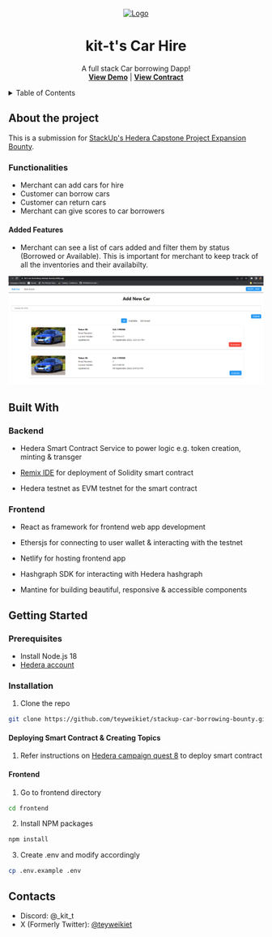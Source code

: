 <br />
<div align="center">
  <a href="https://github.com/teyweikiet/stackup-car-borrowing-bounty">
    <img src="quest-9-frontend/public/favicon.ico" alt="Logo" width="50" height="50">
  </a>

  <h1 align="center" style="border-bottom: 0;">kit-t's Car Hire</h1>

  <p align="center">
    A full stack Car borrowing Dapp!
    <br />
    <a href="kit-t-car-borrowing-stackup-bounty.netlify.app"><strong>View Demo</strong></a>
    |
    <a href="https://hashscan.io/testnet/contract/0.0.1159124"><strong>View Contract</strong></a>
    <br />
  </p>
</div>

<details>
  <summary>Table of Contents</summary>
  <ol>
    <li>
      <a href="#about-the-project">About The Project</a>
      <ul>
        <li><a href="#functionalities">Functionalities</a></li>
      </ul>
    </li>
    <li>
      <a href="#built-with">Built With</a>
      <ul>
        <li><a href="#backend">Backend</a></li>
        <li><a href="#frontend">Frontend</a></li>
      </ul>
    </li>
    <li>
      <a href="#getting-started">Getting Started</a>
      <ul>
        <li><a href="#prerequisites">Prerequisites</a></li>
        <li><a href="#installation">Installation</a></li>
      </ul>
    </li>
	<li>
      <a href="#getting-started">Contacts</a>
    </li>
  </ol>
</details>

## About the project

This is a submission for [StackUp's Hedera Capstone Project Expansion Bounty](https://app.stackup.dev/bounty/hedera-capstone-project-expansion).

### Functionalities

- Merchant can add cars for hire
- Customer can borrow cars
- Customer can return cars
- Merchant can give scores to car borrowers

#### Added Features

- Merchant can see a list of cars added and filter them by status (Borrowed or Available). This is important for merchant to keep track of all the inventories and their availabilty.

![Merchant Car List With Filters](docs/images/merchant-car-list-with-filters.png)

## Built With

### Backend

- Hedera Smart Contract Service to power logic e.g. token creation, minting & transger

- [Remix IDE](https://remix.ethereum.org/) for deployment of Solidity smart contract

- Hedera testnet as EVM testnet for the smart contract

### Frontend

- React as framework for frontend web app development

- Ethersjs for connecting to user wallet & interacting with the testnet

- Netlify for hosting frontend app

- Hashgraph SDK for interacting with Hedera hashgraph

- Mantine for building beautiful, responsive & accessible components

## Getting Started

### Prerequisites

- Install Node.js 18
- [Hedera account](https://portal.hedera.com/)

### Installation

1. Clone the repo
```sh
git clone https://github.com/teyweikiet/stackup-car-borrowing-bounty.git
```

#### Deploying Smart Contract & Creating Topics

1. Refer instructions on [Hedera campaign quest 8](https://app.stackup.dev/quest_page/advanced-quest-8---car-borrowing-dapp-capstone-project-backend-1) to deploy smart contract


#### Frontend

1. Go to frontend directory
```sh
cd frontend
```

2. Install NPM packages
```sh
npm install
```

3. Create .env and modify accordingly
```sh
cp .env.example .env
```

## Contacts

* Discord: @_kit_t
* X (Formerly Twitter): [@teyweikiet](https://twitter.com/teyweikiet)
